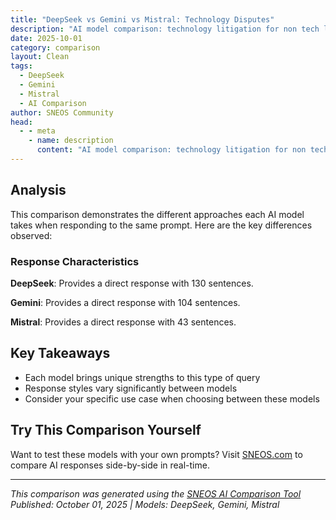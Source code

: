 ```yaml
---
title: "DeepSeek vs Gemini vs Mistral: Technology Disputes"
description: "AI model comparison: technology litigation for non tech lawyers..."
date: 2025-10-01
category: comparison
layout: Clean
tags:
  - DeepSeek
  - Gemini
  - Mistral
  - AI Comparison
author: SNEOS Community
head:
  - - meta
    - name: description
      content: "AI model comparison: technology litigation for non tech lawyers..."
---
```


<ChatComparison
  title="DeepSeek vs Gemini vs Mistral: Technology Disputes"
  prompt="technology litigation for non tech lawyers"
  :responses='{
    "DeepSeek": "Of course. This guide is for non-tech lawyers who find themselves needing to navigate a technology litigation case. The goal is to demystify the core concepts and provide a practical framework for managing the matter effectively.\n\n### The Core Mindset Shift: It\u0027s Not Magic, It\u0027s Logic\n\nFirst, dispel the notion that you need to become a programmer. You don\u0027t. Your job is the same as in any complex litigation: **understand the facts, the rules, the stakes, and the story.** The \u0022facts\u0022 now include digital components that behave in logical, if complex, ways. Your role is to be the bridge between your client, the technical experts, and the court.\n\n---\n\n### Phase 1: Initial Case Assessment \u0026 Triage\n\nWhen a tech case lands on your desk, start with these fundamental questions.\n\n#### 1. What is the \u0022Thing\u0022 at the Heart of the Dispute?\nCategorize the technology. This will dictate the relevant laws, experts, and discovery plan.\n*   **Software:** Is it a mobile app, a desktop program, or a cloud-based service (SaaS)?\n*   **Hardware:** A physical device, a component (like a chip), or a consumer product?\n*   **Data:** A dispute over a database, a customer list, or misappropriated data sets?\n*   **System/Process:** An automated trading system, a manufacturing process, or a logistics platform?\n*   **Network/Platform:** A social media platform, a marketplace, or an internal corporate network?\n\n#### 2. What is the Core Legal Theory?\nMap the technology to a traditional legal claim. This is your anchor.\n*   **Contract:** Breach of a software license, SaaS agreement, or technology development contract.\n*   **Intellectual Property:**\n    *   **Patent:** Protects inventions (processes, machines). *You will need a patent lawyer.*\n    *   **Copyright:** Protects expression (source code, UI, content). *Key question: Is it literal copying or non-literal (structure, sequence, organization)?*\n    *   **Trade Secret:** Protects confidential information (algorithms, formulas, processes). *Key question: Were reasonable efforts made to keep it secret?*\n    *   **Trademark:** Protects brands in the tech space (app names, logos).\n*   **Tort:** Negligence (e.g., faulty software causes a business loss), trespass to chattels (e.g., overusing a server).\n*   **Statutory:** Data breach litigation (under privacy laws like CCPA/CPRA, GDPR), violations of the Computer Fraud and Abuse Act (CFAA).\n\n#### 3. Identify the \u0022Technical Nirvana Fallacy\u0022\nBeware of the client who says, \u0022The software is buggy and doesn\u0027t work.\u0022 Your job is to translate this into a legal claim.\n*   **Ask:** \u0022Does it not work *according to the contract specifications*?\u0022 (Breach of Contract)\n*   **Ask:** \u0022Did its failure cause a specific, quantifiable financial loss?\u0022 (Negligence/Tort)\n*   **Ask:** \u0022Was it advertised to work in a way that it doesn\u0027t?\u0022 (False Advertising/Warranty)\n\n---\n\n### Phase 2: Building Your Team \u0026 Managing Experts\n\nYou cannot do this alone. Your most critical task is assembling the right team.\n\n#### 1. The Technical Expert\nThis is your translator and your strategist.\n*   **Their Role:** Explain the technology in simple terms, identify strengths/weaknesses in your technical position, help draft discovery requests and interrogatories, prepare reports, and testify.\n*   **How to Find One:** Use your network, specialized expert witness firms, or referrals from technical consultants. Look for someone with not only deep technical knowledge but also the ability to communicate clearly to a judge and jury.\n*   **Managing Them:** Treat them like a key partner. Have them educate you early and often. Use them to pressure-test your theories. Ask \u0022dumb\u0022 questions\u2014if they can\u0027t explain it to you, they can\u0027t explain it to a jury.\n\n#### 2. The Specialized Tech Co-Counsel\nFor certain matters, especially patents, you **must** bring on a specialist. Even for other IP claims, having a co-counsel with deep experience can be invaluable.\n\n#### 3. The eDiscovery Specialist\nTech cases live and die on electronic evidence. This is not just emails anymore.\n*   **Sources of Evidence:** Source code repositories (Git, SVN), database records, server logs, cloud storage (AWS S3, Azure Blob), collaboration tools (Slack, Teams), and metadata.\n*   **Their Role:** Preserve, collect, process, and review electronically stored information (ESI). They understand data formats, preservation obligations, and how to avoid spoliation.\n\n---\n\n### Phase 3: Key Concepts You Must Understand\n\nYou don\u0027t need to code, but you must be fluent in these concepts.\n\n#### 1. Source Code vs. Object Code\n*   **Source Code:** The human-readable instructions written by programmers (in languages like Java, Python, C\u002B\u002B). This is the \u0022crown jewel\u0022 in software cases.\n*   **Object Code:** The machine-readable, compiled version of the source code that actually runs on a computer.\n*   **Why it Matters:** Copyright infringement cases often require a comparison of source code. Access to an opponent\u0027s source code is a highly sensitive discovery issue, almost always governed by a protective order.\n\n#### 2. The \u0022Stack\u0022\nThink of technology as a layer cake.\n*   **Front-End:** What the user sees and interacts with (the website or app UI).\n*   **Back-End:** The server, database, and application logic that power the front-end.\n*   **Why it Matters:** A problem could be in any layer. \u0022The website is slow\u0022 could be a front-end design flaw, a back-end database query issue, or a network problem. Your expert will need to diagnose where the fault lies.\n\n#### 3. APIs (Application Programming Interfaces)\n*   **Simple Analogy:** A waiter in a restaurant. You (the customer/app) give the waiter (the API) your order (a request). The waiter goes to the kitchen (the system), and brings back your food (the data/response).\n*   **Why it Matters:** API integration is everywhere. Disputes often arise over whether one company can legally access another\u0027s platform via its API (a major issue in *Google v. Oracle*).\n\n#### 4. Databases \u0026 Data Structures\n*   **Concept:** How information is organized and stored. A customer database has fields for name, email, purchase history, etc.\n*   **Why it Matters:** In trade secret cases, the \u0022structure\u0022 of the data can be as valuable as the data itself. In breach cases, you\u0027ll need to analyze what data was taken or exposed.\n\n---\n\n### Phase 4: The Litigation Lifecycle - A Tech Lens\n\n#### 1. Discovery: The Digital Deep Dive\nThis is where tech litigation is won or lost.\n*   **Requests for Production:** Go beyond \u0022all documents.\u0022 Be specific.\n    *   \u0022All versions of the source code for Product X between Date A and Date B.\u0022\n    *   \u0022Complete server logs for System Y for the month of January.\u0022\n    *   \u0022Database schema and data dictionaries for the customer database.\u0022\n    *   \u0022All bug reports, feature requests, and change logs related to Module Z.\u0022\n*   **Protective Orders:** Assume you will need one, especially for source code. They often require a \u0022source code review room\u0022\u2014a secure, offline location where experts can review code but not copy or remove it.\n*   **30(b)(6) Depositions:** Your technical expert is crucial here to help you prepare. You need to depose the person(s) most knowledgeable about:\n    *   The system\u0027s architecture.\n    *   The development process.\n    *   The specific functionality at issue.\n    *   The history of bugs and failures.\n\n#### 2. Motions \u0026 Trial\n*   **Claim Construction (for Patents):** A pre-trial process where the court defines the meaning of key terms in the patent claims. Highly specialized.\n*   **Daubert Motions:** The standard for admitting expert testimony. You must ensure your expert\u0027s methodology is sound and reliable. This is a key battleground.\n*   **Demonstratives at Trial:** Use analogies and simple visuals. Don\u0027t show the jury a screen of code. Show a flowchart, a simple diagram, or use a relatable analogy (like the restaurant API example). Your expert should help you build these.\n\n### The Golden Rules for the Non-Tech Lawyer\n\n1.  **Never Pretend to Understand.** It is far more dangerous to nod along than to say, \u0022I\u0027m sorry, explain that again like I\u0027m 12.\u0022\n2.  **Find the Story.** Every case has a human story. \u0022The defendant stole our secret recipe\u0022 is more powerful than \u0022The defendant infringed our algorithm for optimizing database queries.\u0022\n3.  **Leverage Your Strengths.** Your value is your legal judgment, strategic thinking, and ability to distill complexity. You are the conductor, not the first violinist.\n4.  **Start with the Contract.** The technology contract (license, development agreement, SLA) is often the most important document in the case. It defines the parties\u0027 rights, responsibilities, and the standards for performance.\n\nTechnology litigation can be intimidating, but by methodically breaking it down, relying on a strong team, and focusing on your core legal skills, you can effectively represent your client and achieve a successful outcome.",
    "Gemini": "Okay, let\u0027s break down technology litigation for non-tech lawyers.  It can seem daunting, but you can definitely navigate it with the right approach. Here\u0027s a structured overview:\n\n**I. Understanding the Landscape: Types of Tech Litigation**\n\nFirst, it\u0027s crucial to understand the broad categories of technology-related lawsuits. This will help you identify the core issues and the specific expertise you\u0027ll need.\n\n*   **Intellectual Property (IP) Litigation:** This is probably the most common area.\n    *   **Patent Infringement:** Allegations that one party is using another\u0027s patented invention without permission. This includes software patents, hardware patents, and method/process patents.\n    *   **Copyright Infringement:** Unauthorized reproduction, distribution, display, or creation of derivative works based on copyrighted software, code, documentation, user interfaces, or digital content.\n    *   **Trade Secret Misappropriation:** Theft or unauthorized use of confidential business information that gives a company a competitive edge (e.g., source code, algorithms, customer lists, marketing plans).  Often governed by state laws (like the Uniform Trade Secrets Act - UTSA).\n    *   **Trademark Infringement/Dilution:** Unauthorized use of a trademark or service mark in a way that is likely to cause confusion among consumers. This can involve domain names, apps, or online services.\n\n*   **Contract Disputes:** These arise when parties disagree on the terms of technology-related agreements.\n    *   **Software Licensing Agreements:** Disputes over usage rights, fees, updates, or support.\n    *   **Development Agreements:** Disputes over the scope of work, deliverables, payment, or ownership of intellectual property created.\n    *   **Cloud Computing Agreements:** Issues related to service level agreements (SLAs), data security, outages, or termination.\n    *   **IT Services Agreements:** Disagreements about the quality, timeliness, or cost of IT support or consulting services.\n    *   **Terms of Service/Use Violations:** Enforcing agreements governing the use of online platforms, websites, or mobile apps.\n\n*   **Data Privacy and Security Litigation:** This is a rapidly growing area.\n    *   **Data Breaches:** Lawsuits arising from unauthorized access to or disclosure of personal information.  Often involve state data breach notification laws.\n    *   **Privacy Violations:** Allegations of improper collection, use, or disclosure of personal data, often based on laws like the California Consumer Privacy Act (CCPA), the General Data Protection Regulation (GDPR) (even if the company isn\u0027t *based* in Europe, if they do business with Europeans, GDPR may apply), or other privacy regulations.\n    *   **Cybersecurity Negligence:** Claims that a company failed to implement reasonable security measures to protect data.\n\n*   **E-Commerce Litigation:**\n    *   **Online Defamation/Libel:** False statements made online that harm someone\u0027s reputation.\n    *   **Consumer Protection Violations:** Claims of deceptive or unfair business practices in online sales.\n    *   **Accessibility Litigation (ADA):** Lawsuits alleging that websites or mobile apps are not accessible to people with disabilities.\n\n*   **Antitrust/Competition Law:**\n    *   **Monopolization:** Allegations that a dominant technology company is using its market power to stifle competition.\n    *   **Anti-competitive Practices:** Claims of price fixing, exclusive dealing arrangements, or other practices that harm competition.\n\n*   **Other Areas:**\n    *   **Product Liability:** Defective software or hardware that causes harm.\n    *   **Securities Litigation:** Misleading statements or omissions related to technology companies\u0027 stock offerings.\n\n**II. Key Considerations for Non-Tech Lawyers**\n\n*   **Don\u0027t Be Intimidated, Be Resourceful:** You don\u0027t need to be a coder, but you *do* need to understand the basic concepts at play.  Your job is to frame the legal arguments, manage the case, and present it effectively.\n*   **Early Case Assessment is Crucial:**  Before taking a tech case, do a thorough assessment.  What are the legal issues?  What are the underlying technical issues?  What evidence will be needed?  Is the client\u0027s story believable? What are the potential damages?\n*   **Technical Expertise is Essential:**\n    *   **Consulting Experts:**  This is *critical*. You\u0027ll need technical experts to:\n        *   Explain the technology in plain English.\n        *   Analyze source code or hardware.\n        *   Provide expert opinions on infringement, validity, security, or other technical matters.\n        *   Testify at trial.\n    *   **Finding the Right Expert:**  Look for experts with:\n        *   Deep knowledge of the specific technology at issue.\n        *   Strong communication skills (ability to explain complex concepts clearly).\n        *   Experience testifying in court.\n        *   A clean ethical record.\n    *   **Expert Discovery:** Be prepared for intense discovery related to your expert\u0027s qualifications, methodology, and opinions.\n*   **Understanding the Technology:**\n    *   **Do Your Research:** Use resources like Wikipedia, industry publications, and online tutorials to get a basic understanding of the technology involved.\n    *   **Ask Questions:** Don\u0027t be afraid to ask your client, your experts, or even opposing counsel to explain things to you.  (However, be strategic about *when* you ask opposing counsel; you don\u0027t want to reveal your lack of understanding prematurely.)\n    *   **Focus on the Functionality:** You don\u0027t need to understand every line of code, but you *do* need to understand what the technology *does* and how it works at a high level.  \u0022Black box\u0022 thinking can be helpful: focus on the inputs and outputs.\n*   **Discovery Challenges:**\n    *   **E-Discovery:** Tech cases often involve massive amounts of electronic data.  Be prepared to deal with issues like:\n        *   Data preservation (issuing legal holds).\n        *   Data collection (identifying and collecting relevant data).\n        *   Data processing (cleaning and organizing the data).\n        *   Data review (analyzing the data for relevant information).\n        *   Using technology-assisted review (TAR) to efficiently review large datasets.\n    *   **Source Code Review:**  If source code is relevant, you may need to:\n        *   Negotiate a protective order to prevent disclosure of confidential information.\n        *   Establish a secure environment for reviewing the code.\n        *   Use specialized tools for analyzing the code.\n    *   **Metadata:** Understand the importance of metadata (data about data), as it can reveal crucial information about the creation, modification, and transmission of electronic documents.\n*   **Patent Litigation Specifics (If Applicable):**\n    *   **Patent Claims:**  Understand the scope of the patent claims.  These define the boundaries of the invention.\n    *   **Prior Art:**  Research the prior art (existing technology) to determine whether the patent is valid.\n    *   **Infringement Analysis:**  Compare the accused product or process to the patent claims to determine whether it infringes.\n    *   **Invalidity Defenses:**  Common defenses to patent infringement include:\n        *   Anticipation (the invention was already known).\n        *   Obviousness (the invention would have been obvious to a person skilled in the art).\n    *   **Markman Hearing:**  A hearing where the court interprets the meaning of the patent claims.  This can be a critical stage in the litigation.\n*   **Damages:**\n    *   **Lost Profits:**  Calculate the profits the plaintiff lost as a result of the infringement or breach.\n    *   **Reasonable Royalty:**  Determine a reasonable royalty rate that the defendant would have paid to license the technology.\n    *   **Price Erosion:**  Calculate the reduction in the plaintiff\u0027s prices as a result of the defendant\u0027s actions.\n    *   **Corrective Advertising:**  Costs to correct consumer confusion caused by trademark infringement.\n    *   **Statutory Damages:**  Available in some copyright infringement cases.\n    *   **Punitive Damages:** May be available in cases involving willful misconduct.\n*   **Security:** Secure your communications and data related to the case. Technology litigation involves sensitive information that could be targeted by cyberattacks.\n\n**III. Practical Tips for the Non-Tech Lawyer**\n\n*   **Build a Network:** Cultivate relationships with technical experts, other lawyers with tech experience, and industry professionals.\n*   **Read Industry News:** Stay up-to-date on the latest technology trends and legal developments.\n*   **Attend Conferences and Seminars:**  Attend events focused on technology law and litigation.\n*   **Don\u0027t Be Afraid to Say \u0022I Don\u0027t Know\u0022:** It\u0027s better to admit that you don\u0027t understand something than to make assumptions based on incomplete information.  Then, *find* the answer.\n*   **Communicate Clearly:**  Explain complex technical concepts to the judge and jury in a way that they can understand.  Use analogies, diagrams, and other visual aids.\n*   **Document Everything:** Keep meticulous records of all communications, research, and decisions.\n*   **Consider Alternative Dispute Resolution (ADR):** Mediation or arbitration can be effective ways to resolve technology disputes, especially when the parties have a continuing business relationship.\n*   **Co-Counsel:** If the case is particularly complex or high-stakes, consider bringing in a co-counsel with specialized tech litigation experience.\n*   **Focus on the Story:**  Ultimately, you need to tell a compelling story that resonates with the judge or jury.  The technology is just one piece of the puzzle.\n\n**IV. Ethical Considerations**\n\n*   **Competence:**  Make sure you have the necessary knowledge and skills to handle the case competently.  If not, consider associating with a more experienced attorney.\n*   **Confidentiality:**  Protect your client\u0027s confidential information, including trade secrets and other sensitive data.\n*   **Conflicts of Interest:**  Avoid representing clients with conflicting interests.\n*   **Candor to the Tribunal:**  Be honest and forthright with the court about the facts and the law.\n\n**In summary, while technology litigation can be complex, you can handle it effectively by being resourceful, engaging the right experts, and focusing on the legal and factual issues at the heart of the case.** Good luck!\n",
    "Mistral": "Technology litigation can be challenging for non-tech lawyers due to the complex and often rapidly evolving nature of the subject matter. However, there are several strategies and resources that can help non-tech lawyers navigate these cases effectively:\n\n### 1. **Understand the Basics**\n   - **Technology Fundamentals**: Familiarize yourself with basic concepts in the relevant technology field. For example, if the case involves software, understand the basics of programming, software development lifecycle, and common issues like bugs and security vulnerabilities.\n   - **Industry Standards**: Learn about industry standards and best practices. This can help you understand what is considered reasonable behavior in the tech industry.\n\n### 2. **Consult Experts**\n   - **Technical Experts**: Engage technical experts who can explain complex concepts in layman\u0027s terms. These experts can also provide valuable insights and testimony.\n   - **Legal Experts**: Consult with lawyers who specialize in technology law. They can provide guidance on specific legal issues and strategies.\n\n### 3. **Use Analogies**\n   - **Simplify Complex Concepts**: Use analogies to explain technical concepts to judges and juries. For example, comparing a computer network to a highway system can help non-tech people understand the flow of data.\n\n### 4. **Documentation and Evidence**\n   - **Technical Documentation**: Review technical documentation, such as patents, source code, and technical specifications. These documents can provide crucial evidence.\n   - **Electronic Discovery**: Understand the process of electronic discovery (e-discovery) and how to manage digital evidence. This includes emails, documents, and other electronic records.\n\n### 5. **Stay Updated**\n   - **Continuing Education**: Attend seminars, webinars, and workshops on technology law. Many bar associations and legal education providers offer courses specifically designed for non-tech lawyers.\n   - **Read Industry Publications**: Follow industry publications and blogs to stay updated on the latest developments and trends in technology.\n\n### 6. **Collaborate with Tech-Savvy Colleagues**\n   - **Team Approach**: Work with colleagues who have a background in technology. Their expertise can complement your legal knowledge and provide a more comprehensive approach to the case.\n\n### 7. **Leverage Technology Tools**\n   - **Legal Tech**: Use legal technology tools to manage cases more efficiently. For example, case management software, e-discovery platforms, and document review tools can streamline the litigation process.\n   - **AI and Analytics**: Utilize artificial intelligence and data analytics to analyze large volumes of data and identify patterns or anomalies that may be relevant to the case.\n\n### 8. **Focus on Legal Principles**\n   - **Legal Framework**: While the technology may be complex, the legal principles often remain the same. Focus on understanding the legal issues at hand, such as intellectual property rights, contract law, or tort law.\n   - **Precedent and Case Law**: Research relevant case law and precedents to understand how similar issues have been addressed in the past.\n\n### 9. **Communicate Effectively**\n   - **Clear Communication**: Ensure that your communication with clients, experts, and the court is clear and concise. Avoid technical jargon and use plain language whenever possible.\n   - **Visual Aids**: Use visual aids such as diagrams, charts, and animations to explain technical concepts. These can be particularly effective in court presentations.\n\n### 10. **Ethical Considerations**\n   - **Confidentiality**: Be mindful of confidentiality and data security issues, especially when dealing with sensitive technical information.\n   - **Professional Responsibility**: Ensure that you are competent to handle the case or seek assistance from experts when necessary.\n\nBy following these strategies, non-tech lawyers can effectively navigate technology litigation and provide valuable representation to their clients."
  }'
  published-date="23:34"
/>

## Analysis

This comparison demonstrates the different approaches each AI model takes when responding to the same prompt. Here are the key differences observed:

### Response Characteristics

**DeepSeek**: Provides a direct response with 130 sentences. 

**Gemini**: Provides a direct response with 104 sentences. 

**Mistral**: Provides a direct response with 43 sentences. 

## Key Takeaways

- Each model brings unique strengths to this type of query
- Response styles vary significantly between models
- Consider your specific use case when choosing between these models

## Try This Comparison Yourself

Want to test these models with your own prompts? Visit [SNEOS.com](https://sneos.com) to compare AI responses side-by-side in real-time.

---

*This comparison was generated using the [SNEOS AI Comparison Tool](https://sneos.com)*
*Published: October 01, 2025 | Models: DeepSeek, Gemini, Mistral*
